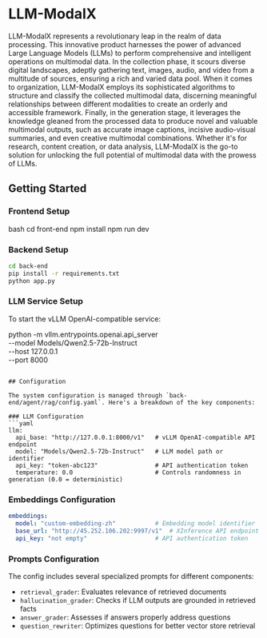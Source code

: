 # LLM-ModalX

LLM-ModalX represents a revolutionary leap in the realm of data processing. This innovative product harnesses the power of advanced Large Language Models (LLMs) to perform comprehensive and intelligent operations on multimodal data. In the collection phase, it scours diverse digital landscapes, adeptly gathering text, images, audio, and video from a multitude of sources, ensuring a rich and varied data pool. When it comes to organization, LLM-ModalX employs its sophisticated algorithms to structure and classify the collected multimodal data, discerning meaningful relationships between different modalities to create an orderly and accessible framework. Finally, in the generation stage, it leverages the knowledge gleaned from the processed data to produce novel and valuable multimodal outputs, such as accurate image captions, incisive audio-visual summaries, and even creative multimodal combinations. Whether it's for research, content creation, or data analysis, LLM-ModalX is the go-to solution for unlocking the full potential of multimodal data with the prowess of LLMs.


## Getting Started

### Frontend Setup
bash
cd front-end
npm install
npm run dev

### Backend Setup
```bash
cd back-end
pip install -r requirements.txt
python app.py
```

### LLM Service Setup
To start the vLLM OpenAI-compatible service:

python -m vllm.entrypoints.openai.api_server \
--model Models/Qwen2.5-72b-Instruct \
--host 127.0.0.1 \
--port 8000
```

## Configuration

The system configuration is managed through `back-end/agent/rag/config.yaml`. Here's a breakdown of the key components:

### LLM Configuration
```yaml
llm:
  api_base: "http://127.0.0.1:8000/v1"   # vLLM OpenAI-compatible API endpoint
  model: "Models/Qwen2.5-72b-Instruct"   # LLM model path or identifier
  api_key: "token-abc123"                # API authentication token
  temperature: 0.0                       # Controls randomness in generation (0.0 = deterministic)
```

### Embeddings Configuration
```yaml
embeddings:
  model: "custom-embedding-zh"           # Embedding model identifier
  base_url: "http://45.252.106.202:9997/v1"  # XInference API endpoint
  api_key: "not empty"                   # API authentication token
```

### Prompts Configuration
The config includes several specialized prompts for different components:
- `retrieval_grader`: Evaluates relevance of retrieved documents
- `hallucination_grader`: Checks if LLM outputs are grounded in retrieved facts
- `answer_grader`: Assesses if answers properly address questions
- `question_rewriter`: Optimizes questions for better vector store retrieval